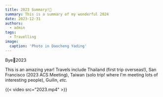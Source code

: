 ```yaml
---
title: 2023 Summary!🍻
summary: This is a summary of my wonderful 2024
date: 2023-12-31
authors:
  - admin
tags:
  - Travelling
image:
  caption: 'Photo in Daocheng Yading'
---
```


Bye👋2023 <br />

This is an amazing year! Travels include Thailand (first trip overseas!), San Francisco (2023 ACS Meeting), Taiwan (solo trip! where I'm meeting lots of interesting people), Guilin, _etc._ <br />

 {{< video src="2023.mp4" >}}


